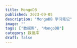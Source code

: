 ```yaml
---
title: MongoDB
published: 2023-09-05
description: "MongoDB 学习笔记"
image: ""
tags: ["数据库", "MongoDB"]
category: 数据库
draft: false
---
```

